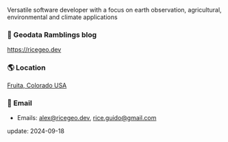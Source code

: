 Versatile software developer with a focus on earth observation, agricultural, environmental and climate applications 

### :pencil: Geodata Ramblings blog

https://ricegeo.dev


### :earth_americas: Location 

 [Fruita, Colorado USA](https://www.openstreetmap.org/#map=8/38.974/-108.680)

### :wave: Email

* Emails: [alex@ricegeo.dev](mailto:alex@ricegeo.dev), [rice.guido@gmail.com](mailto:rice.guido@gmail.com)

update: 2024-09-18
